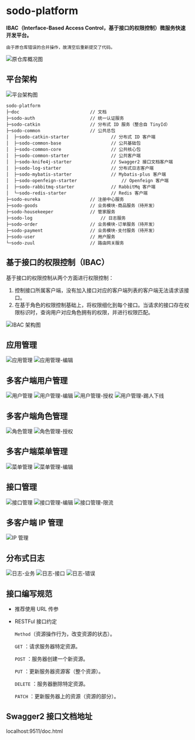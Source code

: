 # sodo-platform

**IBAC（Interface-Based Access Control，基于接口的权限控制）微服务快速开发平台。**

    由于原仓库错误的合并操作，故清空后重新提交了代码。

<img alt="原仓库概况图" src="https://images.gitee.com/uploads/images/2021/0813/163259_993d88d7_7701512.png">

## 平台架构

<img alt="平台架构图" src="./doc/平台架构.png">

    sodo-platform
    ├─doc 					        // 文档
    ├─sodo-auth 					// 统一认证服务
    ├─sodo-catkin 					// 分布式 ID 服务（整合自 TinyId）
    ├─sodo-common 					// 公共总包
    │  ├─sodo-catkin-starter 		        // 分布式 ID 客户端
    │  ├─sodo-common-base 			        // 公共基础包
    │  ├─sodo-common-core 		        	// 公共核心包
    │  ├─sodo-common-starter 	        	// 公共客户端
    │  ├─sodo-knife4j-starter 	        	// Swagger2 接口文档客户端
    │  ├─sodo-log-starter 		        	// 分布式日志客户端
    │  ├─sodo-mybatis-starter 	        	// Mybatis-plus 客户端
    │  ├─sodo-openfeign-starter             	// Openfeign 客户端
    │  ├─sodo-rabbitmq-starter 		        // RabbitMq 客户端
    │  └─sodo-redis-starter 	        	// Redis 客户端
    ├─sodo-eureka 					// 注册中心服务
    ├─sodo-goods 					// 业务模块-商品服务（待开发）
    ├─sodo-housekeeper 				// 管家服务
    ├─sodo-log 			                // 日志服务
    ├─sodo-order 					// 业务模块-订单服务（待开发）
    ├─sodo-payment 					// 业务模块-支付服务（待开发）
    ├─sodo-user 					// 用户服务
    └─sodo-zuul 					// 路由网关服务

## 基于接口的权限控制（IBAC）

基于接口的权限控制从两个方面进行权限控制：

1. 控制接口所属客户端，没有加入接口对应的客户端列表的客户端无法请求该接口。
2. 在基于角色的权限控制基础上，将权限细化到每个接口。当请求的接口存在权限标识时，查询用户对应角色拥有的权限，并进行权限匹配。

<img alt="IBAC 架构图" src="doc/基于接口的权限控制.png">

## 应用管理

<img alt="应用管理" src="doc/应用管理.jpg">
<img alt="应用管理-编辑" src="doc/应用管理-编辑.png">

## 多客户端用户管理

<img alt="用户管理" src="doc/用户管理.png">
<img alt="用户管理-编辑" src="doc/用户管理-编辑.png">
<img alt="用户管理-授权" src="doc/用户管理-授权.png">
<img alt="用户管理-踢人下线" src="doc/用户管理-踢人下线.png">

## 多客户端角色管理

<img alt="角色管理" src="doc/角色管理.png">
<img alt="角色管理-授权" src="doc/角色管理-授权.png">

## 多客户端菜单管理

<img alt="菜单管理" src="doc/菜单管理.png">
<img alt="菜单管理-编辑" src="doc/菜单管理-编辑.png">

## 接口管理

<img alt="接口管理" src="doc/接口管理.png">
<img alt="接口管理-编辑" src="doc/接口管理-编辑.png">
<img alt="接口管理-限流" src="doc/接口管理-限流.png">

## 多客户端 IP 管理

<img alt="IP 管理" src="doc/IP 管理.png">

## 分布式日志

<img alt="日志-业务" src="doc/日志-业务.png">
<img alt="日志-接口" src="doc/日志-接口.png">
<img alt="日志-错误" src="doc/日志-错误.png">

## 接口编写规范

* 推荐使用 URL 传参
* RESTFul 接口约定

  `Method`（资源操作行为，改变资源的状态）。

  `GET` ：请求服务器特定资源。

  `POST` ：服务器创建一个新资源。

  `PUT` ：更新服务器资源客（整个资源）。

  `DELETE` ：服务器删除特定资源。

  `PATCH` ：更新服务器上的资源（资源的部分）。

## Swagger2 接口文档地址

localhost:9511/doc.html
